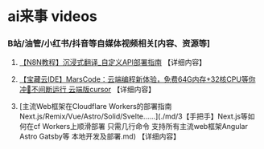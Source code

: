 # ai来事 videos

### B站/油管/小红书/抖音等自媒体视频相关[内容、资源等]

1. [【N8N教程】沉浸式翻译_自定义API部署指南](./md/1【N8N教程】沉浸式翻译_自定义API部署指南.md) 【详细内容】

2. [【宝藏云IDE】MarsCode：云端编程新体验，免费64G内存+32核CPU等你冲🚀不间断运行 云端版cursor](./md/2【宝藏云IDE】MarsCode：云端编程新体验，免费64G内存+32核CPU等你冲🚀不间断运行%20云端版cursor.md) 【详细内容】

3. [主流Web框架在Cloudflare Workers的部署指南 Next.js/Remix/Vue/Astro/Solid/Svelte……](./md/3【手把手】Next.js等如何在cf Workers上顺滑部署 只需几行命令 支持所有主流web框架Angular Astro Gatsby等 本地开发及部署.md) 【详细内容】

